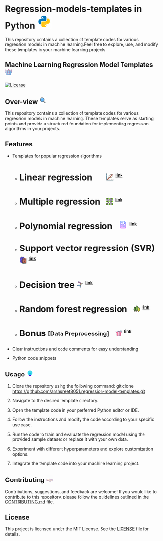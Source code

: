 # Regression-models-templates in Python ![](images/python_gif.gif)
This repository contains a collection of template codes for various regression models in machine learning.Feel free to explore, use, and modify these templates in your machine learning projects
## Machine Learning Regression Model Templates &nbsp;<img src="images/ml_gif.gif" alt="Alt Text" width="4.5%">

[![License](https://img.shields.io/badge/license-MIT-blue.svg)](LICENSE)

## Over-view <img src="images/overview.gif" alt="Alt Text" width="4.5%">
This repository contains a collection of template codes for various regression models in machine learning. These templates serve as starting points and provide a structured foundation for implementing regression algorithms in your projects.

## Features
- Templates for popular regression algorithms:
   - # Linear regression &nbsp;&nbsp;&nbsp;&nbsp;&nbsp; [<img src="images/linear_regression.png" alt="Alt Text" width="5%">](Linear_regression.py) <sup><sub><sup>[<span style="font-size: smaller;">link</span>](Linear_regression.py)</sup></sub></sup>
    - # Multiple regression  &nbsp; [<img src="images/graph.png" alt="Alt Text" width="5%">](Multiple_Regression.py) <sup><sub><sup>[<span style="font-size: smaller;">link</span>](Multiple_Regression.py)</sup></sub></sup>
    - # Polynomial regression &nbsp; [<img src="images/graphj_report.png" alt="Alt Text" width="6.5%">](Polynomial_regression.py) <sup><sub><sup>[<span style="font-size: smaller;">link</span>](Polynomial_regression.py)</sup></sub></sup>
    - # Support vector regression (SVR)  &nbsp; [<img src="images/brain_book.png" alt="Alt Text" width="5%">](Linear_regression.py) <sup><sub><sup>[<span style="font-size: smaller;">link</span>](Linear_regression.py)</sup></sub></sup>
    - # Decision tree [<img src="images/decision1.png" alt="Alt Text" width="5%">](Linear_regression.py) <sup><sub><sup>[<span style="font-size: smaller;">link</span>](Linear_regression.py)</sup></sub></sup>
    - # Random forest regression  &nbsp; [<img src="images/forest.png" alt="Alt Text" width="5%">](Linear_regression.py) <sup><sub><sup>[<span style="font-size: smaller;">link</span>](Linear_regression.py)</sup></sub></sup>
    - # Bonus <sub><sup><span style="font-size:;">[Data Preprocessing]</span></sup></sub> &nbsp; [<img src="images/bonus.png" alt="Alt Text" width="5%">](Linear_regression.py) <sup><sub><sup>[<span style="font-size: smaller;">link</span>](Linear_regression.py)</sup></sub></sup>
    
- Clear instructions and code comments for easy understanding
- Python code snippets

## Usage <img src="images/usage.gif" alt="Alt Text" width="4.5%">
1. Clone the repository using the following command: git clone https://github.com/arshpreet8051/regression-model-templates.git

2. Navigate to the desired template directory.

3. Open the template code in your preferred Python editor or IDE.

4. Follow the instructions and modify the code according to your specific use case.

5. Run the code to train and evaluate the regression model using the provided sample dataset or replace it with your own data.

6. Experiment with different hyperparameters and explore customization options.

7. Integrate the template code into your machine learning project.

## Contributing <img src="images/contribute.gif" alt="Alt Text" width="4.5%">
Contributions, suggestions, and feedback are welcome! If you would like to contribute to this repository, please follow the guidelines outlined in the [CONTRIBUTING.md](CONTRIBUTING.md) file.

## License
This project is licensed under the MIT License. See the [LICENSE](LICENSE) file for details.



